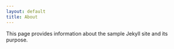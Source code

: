 ```yaml
---
layout: default
title: About
---
```


This page provides information about the sample Jekyll site and its purpose.
